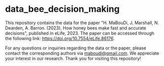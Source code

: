 # data_bee_decision_making

This repository contains the data for the paper "H. MaBouDi, J. Marshall, N. Dearden, A. Barron. (2023), How honey bees make fast and accurate decisions", published in eLife, 2023. 
The paper can be accessed through the following link: https://doi.org/10.7554/eLife.86176.

For any questions or inquiries regarding the data or the paper, please contact the corresponding authors via maboudi@gmail.com.
We appreciate your interest in our research. Thank you for visiting this repository!

